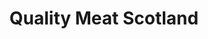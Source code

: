 ---
schema: default
title: Quality Meat Scotland
description: Non-departmental public body. Part of Scottish Government
logo: '../img/org_logos/qms.png'
type:
- Non-Departmental Public Body
portal_url: ''
org_url: http://www.qmscotland.co.uk
twitter_handle: qmscotland
wikidata_org_qid: Q7268750
wdtk_id: quality_meat_scotland
---